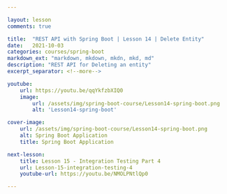 ```yaml
---

layout: lesson
comments: true

title:  "REST API with Spring Boot | Lesson 14 | Delete Entity"
date:   2021-10-03
categories: courses/spring-boot
markdown_ext: "markdown, mkdown, mkdn, mkd, md"
description: "REST API for Deleting an entity"
excerpt_separator: <!--more-->

youtube:
    url: https://youtu.be/qqYkfzbXIQ0
    image:
        url: /assets/img/spring-boot-course/Lesson14-spring-boot.png
        alt: 'Lesson14-spring-boot'

cover-image: 
    url: /assets/img/spring-boot-course/Lesson14-spring-boot.png
    alt: Spring Boot Application
    title: Spring Boot Application

next-lesson:
    title: Lesson 15 - Integration Testing Part 4
    url: Lesson-15-integration-testing-4
    youtube-url: https://youtu.be/NMOLPNtlQp0

---
```


